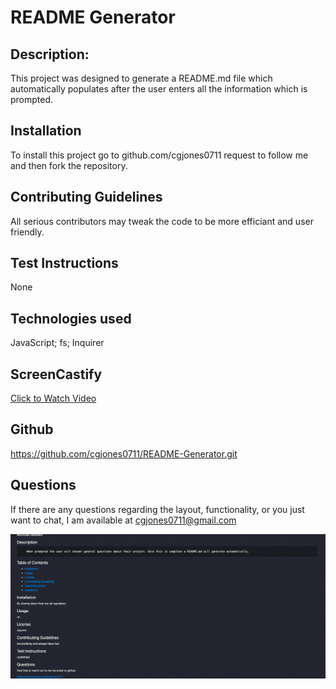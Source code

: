 # README Generator 

## Description:
This project was designed to generate a README.md file which automatically populates after the user enters all the information which is prompted.


## Installation
To install this project go to github.com/cgjones0711 request to follow me and then fork the repository. 

## Contributing Guidelines
All serious contributors may tweak the code to be more efficiant and user friendly.

## Test Instructions
None

## Technologies used
JavaScript;
fs;
Inquirer 

## ScreenCastify
<a href="https://drive.google.com/file/d/1VVOpyhY0n-TQPuC9AHqKCur2JooYmKOk/view?usp=sharing">Click to Watch Video</a>

## Github 
https://github.com/cgjones0711/README-Generator.git

## Questions
If there are any questions regarding the layout, functionality, or you just want to chat, I am available at cgjones0711@gmail.com

<img src="./screenshot.png" alt="PassWord Generator">
    